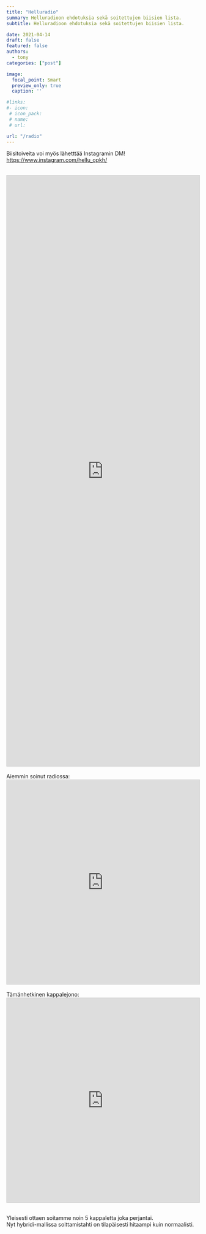 ```yaml
---
title: "Helluradio"
summary: Helluradioon ehdotuksia sekä soitettujen biisien lista.
subtitle: Helluradioon ehdotuksia sekä soitettujen biisien lista.

date: 2021-04-14
draft: false
featured: false
authors:
  - tony
categories: ["post"]

image:
  focal_point: Smart
  preview_only: true
  caption: ''

#links:
#- icon: 
 # icon_pack: 
 # name: 
 # url: 

url: "/radio"
---
```

Biisitoiveita voi myös lähetttää Instagramin DM! https://www.instagram.com/hellu_opkh/

<br>


<script src="https://static.airtable.com/js/embed/embed_snippet_v1.js"></script><iframe class="airtable-embed airtable-dynamic-height" src="https://airtable.com/embed/shr5EBHUmHzStubDx?backgroundColor=orange" frameborder="0" onmousewheel="" width="100%" height="1541" style="background: transparent; border: 1px solid #ccc;"></iframe>

<br>
<br>
Aiemmin soinut radiossa:
<iframe class="airtable-embed" src="https://airtable.com/embed/shrQ32Xsuo3lijWSP?backgroundColor=orange&layout=card" frameborder="0" onmousewheel="" width="100%" height="533" style="background: transparent; border: 1px solid #ccc;"></iframe>
<br>
<br>
Tämänhetkinen kappalejono:
<iframe class="airtable-embed" src="https://airtable.com/embed/shr4F456wRiIzxN2R?backgroundColor=orange&layout=card" frameborder="0" onmousewheel="" width="100%" height="533" style="background: transparent; border: 1px solid #ccc;"></iframe>
<br>
<br>

Yleisesti ottaen soitamme noin 5 kappaletta joka perjantai.  
Nyt hybridi-mallissa soittamistahti on tilapäisesti hitaampi kuin normaalisti.